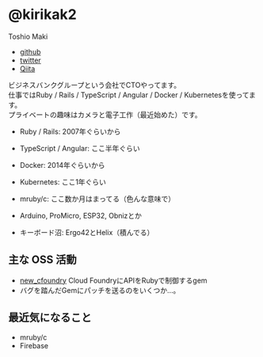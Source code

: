 # @kirikak2

Toshio Maki

- [github](https://github.com/kirikak2)
- [twitter](https://twitter.com/Kirika_K2)
- [Qiita](http://qiita.com/Kirika)

ビジネスバンクグループという会社でCTOやってます。  
仕事ではRuby / Rails / TypeScript / Angular / Docker / Kubernetesを使ってます。  
プライベートの趣味はカメラと電子工作（最近始めた）です。  

- Ruby / Rails: 2007年ぐらいから
- TypeScript / Angular: ここ半年ぐらい
- Docker: 2014年ぐらいから
- Kubernetes: ここ1年ぐらい

- mruby/c: ここ数か月はまってる（色んな意味で）
- Arduino, ProMicro, ESP32, Obnizとか
- キーボード沼: Ergo42とHelix（積んでる）

## 主な OSS 活動

- [new_cfoundry](https://github.com/kirikak2/cfoundry) Cloud FoundryにAPIをRubyで制御するgem
- バグを踏んだGemにパッチを送るのをいくつか…。

## 最近気になること

- mruby/c
- Firebase
